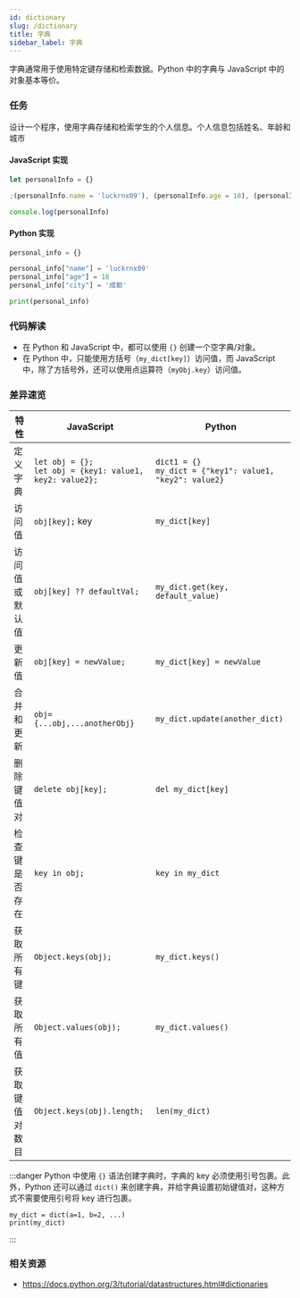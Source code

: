```yaml
---
id: dictionary
slug: /dictionary
title: 字典
sidebar_label: 字典
---
```


字典通常用于使用特定键存储和检索数据。Python 中的字典与 JavaScript 中的对象基本等价。

### 任务

设计一个程序，使用字典存储和检索学生的个人信息。个人信息包括姓名、年龄和城市

#### JavaScript 实现

```javascript
let personalInfo = {}

;(personalInfo.name = 'luckrnx09'), (personalInfo.age = 18), (personalInfo.city = '成都')

console.log(personalInfo)
```

#### Python 实现

```python
personal_info = {}

personal_info["name"] = 'luckrnx09'
personal_info["age"] = 18
personal_info["city"] = '成都'

print(personal_info)
```

### 代码解读

- 在 Python 和 JavaScript 中，都可以使用 `{}` 创建一个空字典/对象。
- 在 Python 中，只能使用方括号（`my_dict[key]`）访问值，而 JavaScript 中，除了方括号外，还可以使用点运算符（`myObj.key`）访问值。

### 差异速览

| 特性           | JavaScript                                                       | Python                                                           |
| -------------- | ---------------------------------------------------------------- | ---------------------------------------------------------------- |
| 定义字典       | `let obj = {};` <br /> `let obj = {key1: value1, key2: value2};` | `dict1 = {}` <br /> `my_dict = {"key1": value1, "key2": value2}` |
| 访问值         | `obj[key];` key                                                  | `my_dict[key]`                                                   |
| 访问值或默认值 | `obj[key] ?? defaultVal;`                                        | `my_dict.get(key, default_value)`                                |
| 更新值         | `obj[key] = newValue;`                                           | `my_dict[key] = newValue`                                        |
| 合并和更新     | `obj={...obj,...anotherObj}`                                     | `my_dict.update(another_dict)`                                   |
| 删除键值对     | `delete obj[key];`                                               | `del my_dict[key]`                                               |
| 检查键是否存在 | `key in obj;`                                                    | `key in my_dict`                                                 |
| 获取所有键     | `Object.keys(obj);`                                              | `my_dict.keys()`                                                 |
| 获取所有值     | `Object.values(obj);`                                            | `my_dict.values()`                                               |
| 获取键值对数目 | `Object.keys(obj).length;`                                       | `len(my_dict)`                                                   |

:::danger
Python 中使用 `{}` 语法创建字典时，字典的 key 必须使用引号包裹。此外，Python 还可以通过 `dict()` 来创建字典，并给字典设置初始键值对，这种方式不需要使用引号将 key 进行包裹。

```
my_dict = dict(a=1, b=2, ...)
print(my_dict)
```

:::

### 相关资源

- https://docs.python.org/3/tutorial/datastructures.html#dictionaries
